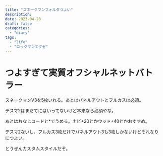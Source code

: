 ```yaml
---
title: "スネークマンフォルダつよい"
description:
date: 2023-04-20
draft: false
categories:
  - "diary"
tags:
  - "life"
  - "ロックマンエグゼ"
---
```


# つよすぎて実質オフシャルネットバトラー

スネークマンV3を5枚いれる。あとはパネルアウトとフルカスは必須。

デスマ2はまだてにはいってないけど本来なら必須やな。

あとはおなじコードと*でうめる。ナビ+20とかウッド+40とかおすすめ。

デスマ2ないし、フルカス3枚だけでパネルアウト3も3枚しかないけどそれなりにつよい。

とうぜんカスタムスタイルだぞ。
